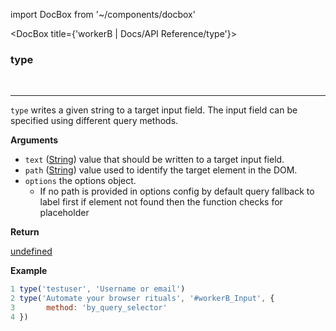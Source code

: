 import DocBox from '~/components/docbox'

<DocBox title={'workerB | Docs/API Reference/type'}>

### **type**
<br/>
<hr/>

`type` writes a given string to a target input field. The input field can be specified using different query methods.

**Arguments**

-   `text` ([String](https://developer.mozilla.org/docs/Web/JavaScript/Reference/Global_Objects/String)) value that should be written to a target input field.
-   `path` ([String](https://developer.mozilla.org/docs/Web/JavaScript/Reference/Global_Objects/String)) value used to identify the target element in the DOM.
-   `options` the options object.
    -   If no path is provided in options config by default query fallback to label first if element not found then the function checks for placeholder

**Return**

[undefined](https://developer.mozilla.org/en-US/docs/Web/JavaScript/Reference/Global_Objects/undefined)

**Example**

```javascript
1 type('testuser', 'Username or email')
2 type('Automate your browser rituals', '#workerB_Input', {
3       method: 'by_query_selector'
4 })
```

</DocBox>